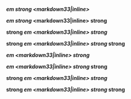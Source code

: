 ___em strong <markdown33|inline>___

___em strong_ <markdown33|inline> strong__

__strong _em <markdown33|inline> strong___

__strong _em <markdown33|inline> strong_ strong__

***em <markdown33|inline> strong***

***em <markdown33|inline> strong* strong**

**strong *em <markdown33|inline> strong***

**strong *em <markdown33|inline> strong* strong**
